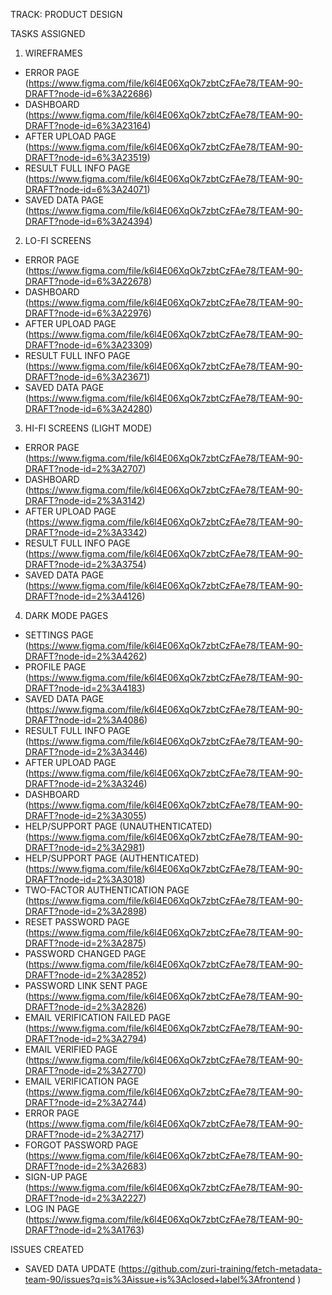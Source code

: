 TRACK: PRODUCT DESIGN 

TASKS ASSIGNED

1) WIREFRAMES
* ERROR PAGE (https://www.figma.com/file/k6l4E06XqOk7zbtCzFAe78/TEAM-90-DRAFT?node-id=6%3A22686)
* DASHBOARD (https://www.figma.com/file/k6l4E06XqOk7zbtCzFAe78/TEAM-90-DRAFT?node-id=6%3A23164)
* AFTER UPLOAD PAGE (https://www.figma.com/file/k6l4E06XqOk7zbtCzFAe78/TEAM-90-DRAFT?node-id=6%3A23519)
* RESULT FULL INFO PAGE (https://www.figma.com/file/k6l4E06XqOk7zbtCzFAe78/TEAM-90-DRAFT?node-id=6%3A24071)
* SAVED DATA PAGE (https://www.figma.com/file/k6l4E06XqOk7zbtCzFAe78/TEAM-90-DRAFT?node-id=6%3A24394)

2) LO-FI SCREENS
* ERROR PAGE (https://www.figma.com/file/k6l4E06XqOk7zbtCzFAe78/TEAM-90-DRAFT?node-id=6%3A22678)
* DASHBOARD (https://www.figma.com/file/k6l4E06XqOk7zbtCzFAe78/TEAM-90-DRAFT?node-id=6%3A22976)
* AFTER UPLOAD PAGE (https://www.figma.com/file/k6l4E06XqOk7zbtCzFAe78/TEAM-90-DRAFT?node-id=6%3A23309)
* RESULT FULL INFO PAGE (https://www.figma.com/file/k6l4E06XqOk7zbtCzFAe78/TEAM-90-DRAFT?node-id=6%3A23671)
* SAVED DATA PAGE (https://www.figma.com/file/k6l4E06XqOk7zbtCzFAe78/TEAM-90-DRAFT?node-id=6%3A24280)

3) HI-FI SCREENS (LIGHT MODE)
* ERROR PAGE (https://www.figma.com/file/k6l4E06XqOk7zbtCzFAe78/TEAM-90-DRAFT?node-id=2%3A2707)
* DASHBOARD (https://www.figma.com/file/k6l4E06XqOk7zbtCzFAe78/TEAM-90-DRAFT?node-id=2%3A3142)
* AFTER UPLOAD PAGE (https://www.figma.com/file/k6l4E06XqOk7zbtCzFAe78/TEAM-90-DRAFT?node-id=2%3A3342)
* RESULT FULL INFO PAGE (https://www.figma.com/file/k6l4E06XqOk7zbtCzFAe78/TEAM-90-DRAFT?node-id=2%3A3754)
* SAVED DATA PAGE (https://www.figma.com/file/k6l4E06XqOk7zbtCzFAe78/TEAM-90-DRAFT?node-id=2%3A4126)

4) DARK MODE PAGES
* SETTINGS PAGE (https://www.figma.com/file/k6l4E06XqOk7zbtCzFAe78/TEAM-90-DRAFT?node-id=2%3A4262)
* PROFILE PAGE (https://www.figma.com/file/k6l4E06XqOk7zbtCzFAe78/TEAM-90-DRAFT?node-id=2%3A4183)
* SAVED DATA PAGE (https://www.figma.com/file/k6l4E06XqOk7zbtCzFAe78/TEAM-90-DRAFT?node-id=2%3A4086)
* RESULT FULL INFO PAGE (https://www.figma.com/file/k6l4E06XqOk7zbtCzFAe78/TEAM-90-DRAFT?node-id=2%3A3446)
* AFTER UPLOAD PAGE (https://www.figma.com/file/k6l4E06XqOk7zbtCzFAe78/TEAM-90-DRAFT?node-id=2%3A3246)
* DASHBOARD (https://www.figma.com/file/k6l4E06XqOk7zbtCzFAe78/TEAM-90-DRAFT?node-id=2%3A3055)
* HELP/SUPPORT PAGE (UNAUTHENTICATED) (https://www.figma.com/file/k6l4E06XqOk7zbtCzFAe78/TEAM-90-DRAFT?node-id=2%3A2981)
* HELP/SUPPORT PAGE (AUTHENTICATED) (https://www.figma.com/file/k6l4E06XqOk7zbtCzFAe78/TEAM-90-DRAFT?node-id=2%3A3018)
* TWO-FACTOR AUTHENTICATION PAGE (https://www.figma.com/file/k6l4E06XqOk7zbtCzFAe78/TEAM-90-DRAFT?node-id=2%3A2898)
* RESET PASSWORD PAGE (https://www.figma.com/file/k6l4E06XqOk7zbtCzFAe78/TEAM-90-DRAFT?node-id=2%3A2875)
* PASSWORD CHANGED PAGE (https://www.figma.com/file/k6l4E06XqOk7zbtCzFAe78/TEAM-90-DRAFT?node-id=2%3A2852)
* PASSWORD LINK SENT PAGE (https://www.figma.com/file/k6l4E06XqOk7zbtCzFAe78/TEAM-90-DRAFT?node-id=2%3A2826)
* EMAIL VERIFICATION FAILED PAGE (https://www.figma.com/file/k6l4E06XqOk7zbtCzFAe78/TEAM-90-DRAFT?node-id=2%3A2794)
* EMAIL VERIFIED PAGE (https://www.figma.com/file/k6l4E06XqOk7zbtCzFAe78/TEAM-90-DRAFT?node-id=2%3A2770)
* EMAIL VERIFICATION PAGE (https://www.figma.com/file/k6l4E06XqOk7zbtCzFAe78/TEAM-90-DRAFT?node-id=2%3A2744)
* ERROR PAGE (https://www.figma.com/file/k6l4E06XqOk7zbtCzFAe78/TEAM-90-DRAFT?node-id=2%3A2717)
* FORGOT PASSWORD PAGE (https://www.figma.com/file/k6l4E06XqOk7zbtCzFAe78/TEAM-90-DRAFT?node-id=2%3A2683)
* SIGN-UP PAGE (https://www.figma.com/file/k6l4E06XqOk7zbtCzFAe78/TEAM-90-DRAFT?node-id=2%3A2227)
* LOG IN PAGE (https://www.figma.com/file/k6l4E06XqOk7zbtCzFAe78/TEAM-90-DRAFT?node-id=2%3A1763)



ISSUES CREATED

* SAVED DATA UPDATE (https://github.com/zuri-training/fetch-metadata-team-90/issues?q=is%3Aissue+is%3Aclosed+label%3Afrontend )

